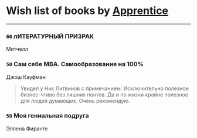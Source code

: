 # Wish list of books by [Apprentice ](http://vk.com/id52821952)
---

### `60` лИТЕРАТУРНЫЙ ПРИЗРАК
Митчелл

### `50` Сам себе MBA. Самообразование на 100%
Джош Кауфман
> Увидел у Ник Литвинов с примечанием: Исключительно полезное бизнес-чтиво без лишних понтов. Да и по жизни крайне полезное для людей думающих. Очень рекомендую.

### `50` Моя гениальная подруга
Эллена Фиранте

